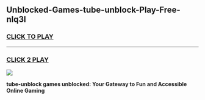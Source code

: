 
## Unblocked-Games-tube-unblock-Play-Free-nlq3l
<h3>
<a href="https://premium76.site?title=tube-unblock&ref=10A">CLICK TO PLAY</a></h3>
<hr>

<h3>
<a href="https://premium76.site?title=tube-unblock&ref=10A">CLICK 2 PLAY</a>
  
</h3>

<a href="https://premium76.site?title=tube-unblock&ref=10A"><img src="https://clearcache.store/games.png"></a>


**tube-unblock games unblocked: Your Gateway to Fun and Accessible Online Gaming**
